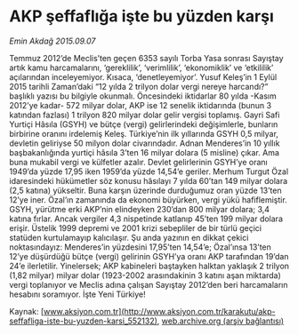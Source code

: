 # AKP şeffaflığa işte bu yüzden karşı

*Emin Akdağ 2015.09.07*

<div class="pNewsDetailMainContent ctx_content" itemprop="articleBody">
 <p>
  Temmuz 2012’de Meclis’ten geçen 6353 sayılı Torba Yasa sonrası Sayıştay artık kamu harcamalarını, ‘gereklilik’, ‘verimlilik’, ‘ekonomiklik’ ve ‘etkililik’ açılarından inceleyemiyor. Kısaca, ‘denetleyemiyor’. Yusuf Keleş’in 1 Eylül 2015 tarihli Zaman’daki “12 yılda 2 trilyon dolar vergi nereye harcandı?” başlıklı yazısı bu bilgiyle okunmalı. Öncesindeki iktidarlar 80 yılda -Kasım 2012’ye kadar- 572 milyar dolar, AKP ise 12 senelik iktidarında (bunun 3 katından fazlası) 1 trilyon 820 milyar dolar gelir vergisi toplamış. Gayri Safi Yurtiçi Hâsıla (GSYH) ve bütçe (vergi) gelirlerindeki değişimlerle, bunların birbirine oranını irdelemiş Keleş. Türkiye’nin ilk yıllarında GSYH 0,5 milyar, devletin geliriyse 50 milyon dolar civarındadır. Adnan Menderes’in 10 yıllık başbakanlığında yurtiçi hâsıla 3’ten 16 milyar dolara (5 misline) çıkar. Ama buna mukabil vergi ve külfetler azalır. Devlet gelirlerinin GSYH’ye oranı 1949’da yüzde 17,95 iken 1959’da yüzde 14,54’e geriler. Merhum Turgut Özal idaresindeki hükümetler söz konusu hâsılayı 7 yılda 60’tan 149 milyar dolara (2,5 katına) yükseltir. Buna karşın üzerinde durduğumuz oran yüzde 13’ten 12’ye iner. Özal’ın zamanında da ekonomi büyürken, vergi yükü hafiflemiştir. GSYH, yürütme erki AKP’nin elindeyken 230’dan 800 milyar dolara; 3,4 katına fırlar. Ancak vergiler 4,3 nispetinde katlanıp 45’ten 199 milyar dolara erişir. Üstelik 1999 depremi ve 2001 krizi sebepliler de bir türlü geçici statüden kurtulamayıp kalıcılaşır. Şu anda yazının en dikkat çekici noktasındayız: Menderes’in yüzdesini 17,95’ten 14,54’e; Özal’ınsa 13’ten 12’ye düşürdüğü bütçe (vergi) gelirinin GSYH’ya oranı AKP tarafından 19’dan 24’e ilerletilir. Yinelersek; AKP kabineleri baştayken halktan yaklaşık 2 trilyon (1,82 milyar) milyar dolar (1923-2002 arasındakinin 3 katını aşan miktarda) vergi toplanıyor ve Meclis adına çalışan Sayıştay 2012’den beri harcamaların hesabını soramıyor. İşte Yeni Türkiye!
 </p>
</div>


Kaynak: [www.aksiyon.com.tr](http://www.aksiyon.com.tr/karakutu/akp-seffafliga-iste-bu-yuzden-karsi_552132), [web.archive.org (arşiv bağlantısı)](http://web.archive.org/web/20160102200546/http://www.aksiyon.com.tr/karakutu/akp-seffafliga-iste-bu-yuzden-karsi_552132)
